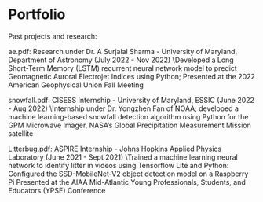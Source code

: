 # Portfolio
Past projects and research:

ae.pdf: Research under Dr. A Surjalal Sharma - University of Maryland, Department of Astronomy (July 2022 - Nov 2022)
\\Developed a Long Short-Term Memory (LSTM) recurrent neural network model to predict Geomagnetic Auroral Electrojet Indices using Python; Presented at the 2022 American Geophysical Union Fall Meeting

snowfall.pdf: CISESS Internship - University of Maryland, ESSIC (June 2022 - Aug 2022)
\\Internship under Dr. Yongzhen Fan of NOAA; developed a machine learning-based snowfall detection algorithm using Python for the GPM Microwave Imager, NASA’s Global Precipitation Measurement Mission satellite

Litterbug.pdf: ASPIRE Internship - Johns Hopkins Applied Physics Laboratory (June 2021 - Sept 2021)
\\Trained a machine learning neural network to identify litter in videos using Tensorflow Lite and Python: Configured the SSD-MobileNet-V2 object detection model on a Raspberry Pi
Presented at the AIAA Mid-Atlantic Young Professionals, Students, and Educators (YPSE) Conference



